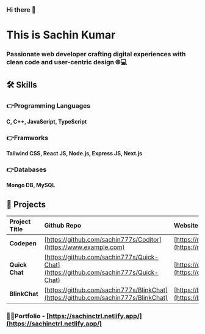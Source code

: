 ### Hi there 👋
# This is Sachin Kumar

### Passionate web developer crafting digital experiences with clean code and user-centric design 🌐💻



## 🛠 Skills
### 👉Programming Languages
 **C, C++, JavaScript, TypeScript**
### 👉Framworks
**Tailwind CSS, React JS, Node.js, Express JS, Next.js**
### 👉Databases
**Mongo DB, MySQL**


## 🔨 Projects


| Project Title | Github Repo     | Website   |
| :-------- | :------- | :------------------------- |
| **Codepen** | [https://github.com/sachin777s/Coditor](https://www.example.com) |  [https://mycoditor.netlify.app/](https://mycoditor.netlify.app/) |
| **Quick Chat** | [https://github.com/sachin777s/Quick-Chat](https://github.com/sachin777s/Quick-Chat) |  [https://quickchatgo.netlify.app/](https://quickchatgo.netlify.app/) |
| **BlinkChat** | [https://github.com/sachin777s/BlinkChat](https://github.com/sachin777s/BlinkChat) |  [https://blinkchats.netlify.app/chat](https://blinkchats.netlify.app/chat) |

### 👨‍💻Portfolio - [https://sachinctrl.netlify.app/](https://sachinctrl.netlify.app/)
